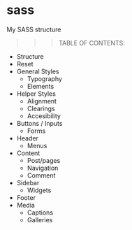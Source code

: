 # sass
My SASS structure


>>> TABLE OF CONTENTS:

* Structure
* Reset
* General Styles
	 - Typography
	 - Elements
* Helper Styles
	- Alignment
	- Clearings
	- Accesibility
* Buttons / Inputs
	- Forms
* Header
	- Menus
* Content
	- Post/pages
	- Navigation
	- Comment
* Sidebar
	- Widgets
* Footer
* Media
	- Captions
	- Galleries

